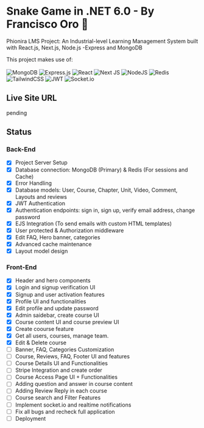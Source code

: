 # Snake Game in .NET 6.0 - By Francisco Oro 🏑
Phionira LMS Project: An Industrial-level Learning Management System built with React.js, Next.js, Node.js -Express and MongoDB

This project makes use of: <br><br>
![MongoDB](https://img.shields.io/badge/MongoDB-%234ea94b.svg?style=for-the-badge&logo=mongodb&logoColor=white)
![Express.js](https://img.shields.io/badge/express.js-%23404d59.svg?style=for-the-badge&logo=express&logoColor=%2361DAFB)
![React](https://img.shields.io/badge/react-%2320232a.svg?style=for-the-badge&logo=react&logoColor=%2361DAFB)
![Next JS](https://img.shields.io/badge/Next-black?style=for-the-badge&logo=next.js&logoColor=white)
![NodeJS](https://img.shields.io/badge/node.js-6DA55F?style=for-the-badge&logo=node.js&logoColor=white)
![Redis](https://img.shields.io/badge/redis-%23DD0031.svg?style=for-the-badge&logo=redis&logoColor=white)
![TailwindCSS](https://img.shields.io/badge/tailwindcss-%2338B2AC.svg?style=for-the-badge&logo=tailwind-css&logoColor=white)
![JWT](https://img.shields.io/badge/JWT-black?style=for-the-badge&logo=JSON%20web%20tokens)
![Socket.io](https://img.shields.io/badge/Socket.io-black?style=for-the-badge&logo=socket.io&badgeColor=010101)


## Live Site URL
pending

## Status
### Back-End
- [x] Project Server Setup
- [x] Database connection: MongoDB (Primary) & Redis (For sessions and Cache)
- [x] Error Handling
- [x] Database models: User, Course, Chapter, Unit, Video, Comment, Layouts and reviews
- [x] JWT Authentication
- [x] Authentication endpoints: sign in, sign up, verify email address, change password
- [x] EJS Integration (To send emails with custom HTML templates)
- [x] User protected & Authorization middleware
- [x] Edit FAQ, Hero banner, categories
- [x] Advanced cache maintenance
- [x] Layout model design

### Front-End
- [x] Header and hero components
- [x] Login and signup verification UI
- [x] Signup and user activation features
- [x] Profile UI and functionalities
- [x] Edit profile and update password
- [x] Admin saidebar, create course UI
- [x] Course content UI and course preview UI
- [x] Create coourse feature
- [x] Get all users, courses, manage team.
- [x] Edit & Delete course
- [ ] Banner, FAQ, Categories Customization
- [ ] Course, Reviews, FAQ, Footer UI and features
- [ ] Course Details UI and Functionalities
- [ ] Stripe Integration and create order
- [ ] Course Access Page UI + Functionalities
- [ ] Adding question and answer in course content
- [ ] Adding Review Reply in each course
- [ ] Course search and Filter Features
- [ ] Implement socket.io and realtime notifications
- [ ] Fix all bugs and recheck full application
- [ ] Deployment
